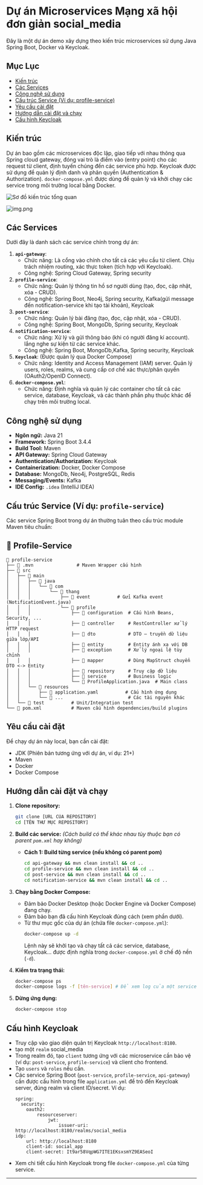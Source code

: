 # Dự án Microservices Mạng xã hội đơn giản social_media

Đây là một dự án demo xây dựng theo kiến trúc microservices sử dụng Java Spring Boot, Docker và Keycloak.

## Mục Lục

- [Kiến trúc](#kiến-trúc)
- [Các Services](#các-services)
- [Công nghệ sử dụng](#công-nghệ-sử-dụng)
- [Cấu trúc Service (Ví dụ: profile-service)](#cấu-trúc-service-ví-dụ-profile-service)
- [Yêu cầu cài đặt](#yêu-cầu-cài-đặt)
- [Hướng dẫn cài đặt và chạy](#hướng-dẫn-cài-đặt-và-chạy)
- [Cấu hình Keycloak](#cấu-hình-keycloak)

## Kiến trúc

Dự án bao gồm các microservices độc lập, giao tiếp với nhau thông qua Spring cloud gateway, đóng vai trò là điểm vào (entry point) cho các request từ client, định tuyến chúng đến các service phù hợp. Keycloak được sử dụng để quản lý định danh và phân quyền (Authentication & Authorization). `docker-compose.yml` được dùng để quản lý và khởi chạy các service trong môi trường local bằng Docker.

![Sơ đồ kiến trúc tổng quan](images/microservicesArchitecture.png)


![img.png](images/img.png)

## Các Services

Dưới đây là danh sách các service chính trong dự án:

1.  **`api-gateway`**:
    *   Chức năng: Là cổng vào chính cho tất cả các yêu cầu từ client. Chịu trách nhiệm routing, xác thực token (tích hợp với Keycloak).
    *   Công nghệ: Spring Cloud Gateway, Spring security
2.  **`profile-service`**:
    *   Chức năng: Quản lý thông tin hồ sơ người dùng (tạo, đọc, cập nhật, xóa - CRUD).
    *   Công nghệ: Spring Boot, Neo4j, Spring security, Kafka(gửi message đến notification-service khi tạo tài khoản), Keycloak
3.  **`post-service`**:
    *   Chức năng: Quản lý bài đăng (tạo, đọc, cập nhật, xóa - CRUD).
    *   Công nghệ: Spring Boot, MongoDb, Spring security, Keycloak
4.  **`notification-service`**:
    *   Chức năng: Xử lý và gửi thông báo (khi có người đăng kí account). lắng nghe sự kiện từ các service khác.
    *   Công nghệ: Spring Boot, MongoDb,Kafka, Spring security, Keycloak
5.  **`Keycloak`**: (Được quản lý qua Docker Compose)
    *   Chức năng: Identity and Access Management (IAM) server. Quản lý users, roles, realms, và cung cấp cơ chế xác thực/phân quyền (OAuth2/OpenID Connect).
6.  **`docker-compose.yml`**:
    *   Chức năng: Định nghĩa và quản lý các container cho tất cả các service, database, Keycloak, và các thành phần phụ thuộc khác để chạy trên môi trường local.

## Công nghệ sử dụng

*   **Ngôn ngữ:** Java 21
*   **Framework:** Spring Boot 3.4.4
*   **Build Tool:** Maven
*   **API Gateway:** Spring Cloud Gateway
*   **Authentication/Authorization:** Keycloak
*   **Containerization:** Docker, Docker Compose
*   **Database:** MongoDb, Neo4j, PostgreSQL, Redis
*   **Messaging/Events:** Kafka
*   **IDE Config:** `.idea` (IntelliJ IDEA)

## Cấu trúc Service (Ví dụ: `profile-service`)

Các service Spring Boot trong dự án thường tuân theo cấu trúc module Maven tiêu chuẩn:

## 🧩 Profile-Service

```
📁 profile-service  
├── 📁 .mvn                # Maven Wrapper cấu hình  
├── 📁 src  
│   ├── 📁 main  
│   │   ├── 📁 java  
│   │   │   └── 📁 com  
│   │   │       └── 📁 thang  
│   │   │           ├── 📁 event          # Gửi Kafka event (NotificationEvent.java)  
│   │   │           └── 📁 profile  
│   │   │               ├── 📁 configuration  # Cấu hình Beans, Security, ...  
│   │   │               ├── 📁 controller     # RestController xử lý HTTP request  
│   │   │               ├── 📁 dto            # DTO – truyền dữ liệu giữa lớp/API  
│   │   │               ├── 📁 entity         # Entity ánh xạ với DB  
│   │   │               ├── 📁 exception      # Xử lý ngoại lệ tùy chỉnh  
│   │   │               ├── 📁 mapper         # Dùng MapStruct chuyển DTO <-> Entity  
│   │   │               ├── 📁 repository     # Truy cập dữ liệu  
│   │   │               ├── 📁 service        # Business logic  
│   │   │               └── 📄 ProfileApplication.java  # Main class  
│   │   └── 📁 resources  
│   │       ├── 📄 application.yaml          # Cấu hình ứng dụng  
│   │       └── 📄 ...                        # Các tài nguyên khác  
│   └── 📁 test          # Unit/Integration test  
└── 📄 pom.xml           # Maven cấu hình dependencies/build plugins
```



## Yêu cầu cài đặt
Để chạy dự án này local, bạn cần cài đặt:

*   JDK (Phiên bản tương ứng với dự án, ví dụ: 21+)
*   Maven
*   Docker
*   Docker Compose

## Hướng dẫn cài đặt và chạy

1.  **Clone repository:**
    ```bash
    git clone [URL CỦA REPOSITORY]
    cd [TÊN THƯ MỤC REPOSITORY]
    ```

2.  **Build các service:**
    *(Cách build có thể khác nhau tùy thuộc bạn có parent `pom.xml` hay không)*
    *   **Cách 1: Build từng service (nếu không có parent pom)**
        ```bash
        cd api-gateway && mvn clean install && cd ..
        cd profile-service && mvn clean install && cd ..
        cd post-service && mvn clean install && cd ..
        cd notification-service && mvn clean install && cd ..
        ```
3.  **Chạy bằng Docker Compose:**
    *   Đảm bảo Docker Desktop (hoặc Docker Engine và Docker Compose) đang chạy.
    *   Đảm bảo bạn đã cấu hình Keycloak đúng cách (xem phần dưới).
    *   Từ thư mục gốc của dự án (chứa file `docker-compose.yml`):
        ```bash
        docker-compose up -d
        ```
        Lệnh này sẽ khởi tạo và chạy tất cả các service, database, Keycloak... được định nghĩa trong `docker-compose.yml` ở chế độ nền (`-d`).

4.  **Kiểm tra trạng thái:**
    ```bash
    docker-compose ps
    docker-compose logs -f [tên-service] # Để xem log của một service cụ thể
    ```

5.  **Dừng ứng dụng:**
    ```bash
    docker-compose stop
    ```

## Cấu hình Keycloak
*   Truy cập vào giao diện quản trị Keycloak `http://localhost:8180`.
*   tạo một `realm` social_media
*   Trong realm đó, tạo `client` tương ứng với các microservice cần bảo vệ (ví dụ: `post-service`, `profile-service`) và client cho frontend.
*   Tạo `users` và `roles` nếu cần.
*   Các service Spring Boot (`post-service`, `profile-service`, `api-gateway`) cần được cấu hình trong file `application.yml` để trỏ đến Keycloak server, đúng realm và client ID/secret. Ví dụ:
    ```properties
    spring:
      security:
        oauth2:
            resourceserver:
                jwt:
                    issuer-uri: http://localhost:8180/realms/social_media
    idp:
        url: http://localhost:8180
        client-id: social_app
        client-secret: It9ar58VqpWG7ITE1EKsxsmYZ9EASeoI
    ```
*   Xem chi tiết cấu hình Keycloak trong file `docker-compose.yml` của từng service.

---